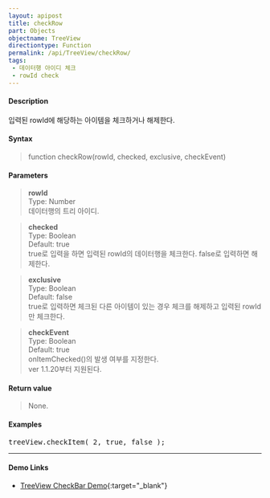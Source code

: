 ```yaml
---
layout: apipost
title: checkRow
part: Objects
objectname: TreeView
directiontype: Function
permalink: /api/TreeView/checkRow/
tags:
 - 데이터행 아이디 체크
 - rowId check
---
```



#### Description

 입력된 rowId에 해당하는 아이템을 체크하거나 해제한다.  

#### Syntax

> function checkRow(rowId, checked, exclusive, checkEvent)  

#### Parameters

> **rowId**  
> Type: Number  
> 데이터행의 트리 아이디.  

> **checked**  
> Type: Boolean  
> Default: true  
> true로 입력을 하면 입력된 rowId의 데이터행을 체크한다. false로 입력하면 해제한다.  

> **exclusive**  
> Type: Boolean  
> Default: false  
> true로 입력하면 체크된 다른 아이템이 있는 경우 체크를 해제하고 입력된 rowId만 체크한다.  

> **checkEvent**  
> Type: Boolean  
> Default: true  
> onItemChecked()의 발생 여부를 지정한다.  
> ver 1.1.20부터 지원된다.   

#### Return value

> None.

#### Examples 

<pre class="prettyprint">
treeView.checkItem( 2, true, false );
</pre>

---

#### Demo Links

* [TreeView CheckBar Demo](http://demo.realgrid.net/Demo/TreeCheckBar){:target="_blank"}    
